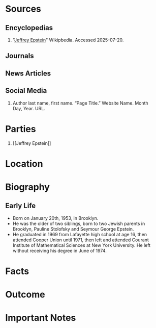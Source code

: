 # Sources
## Encyclopedias
1. "[Jeffrey Epstein](https://en.wikipedia.org/wiki/Jeffrey_Epstein)" Wikipbedia. Accessed 2025-07-20.
## Journals
## News Articles
## Social Media
1. Author last name, first name. “Page Title.” Website Name. Month Day, Year. URL.
# Parties
1. [[Jeffrey Epstein]]
# Location
# Biography
## Early Life
- Born on January 20th, 1953, in Brooklyn.
- He was the older of two siblings, born to two Jewish parents in Brooklyn, Pauline Stolofsky and Seymour George Epstein.
- He graduated in 1969 from Lafayette high school at age 16, then attended Cooper Union until 1971, then left and attended Courant Institute of Mathematical Sciences at New York University. He left without receiving his degree in June of 1974.
# Facts
# Outcome
# Important Notes